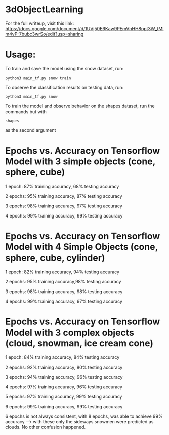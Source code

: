 # 3dObjectLearning
For the full writeup, visit this link: https://docs.google.com/document/d/1UVj50E6Kaw9PEmVhHH8ppt3W_tMlm4vP-7bubc3wrSo/edit?usp=sharing

# Usage:
To train and save the model using the snow dataset, run:

`python3 main_tf.py snow train`

To observe the classification results on testing data, run:

`python3 main_tf.py snow`

To train the model and observe behavior on the shapes dataset, run the commands but with

`shapes`

as the second argument

# Epochs vs. Accuracy on Tensorflow Model with 3 simple objects (cone, sphere, cube)
1 epoch: 87% training accuracy, 68% testing accuracy

2 epochs: 95% training accuracy, 87% testing accuracy

3 epochs: 98% training accuracy, 97% testing accuracy

4 epochs: 99% training accuracy, 99% testing accuracy

# Epochs vs. Accuracy on Tensorflow Model with 4 Simple Objects (cone, sphere, cube, cylinder)

1 epoch: 82% training accuracy, 94% testing accuracy

2 epochs: 95% training accuracy,98% testing accuracy

3 epochs: 98% training accuracy, 98% testing accuracy

4 epochs: 99% training accuracy, 97% testing accuracy

# Epochs vs. Accuracy on Tensorflow Model with 3 complex objects (cloud, snowman, ice cream cone)

1 epoch: 84% training accuracy, 84% testing accuracy

2 epochs: 92% training accuracy, 80% testing accuracy

3 epochs: 94% training accuracy, 96% testing accuracy

4 epochs: 97% training accuracy, 96% testing accuracy

5 epochs: 97% training accuracy, 99% testing accuracy

6 epochs: 99% training accuracy, 99% testing accuracy


6 epochs is not always consistent,
with 8 epochs, was able to achieve 99% accuracy --> with these only the sideways snowmen
were predicted as clouds. No other confusion happened.
